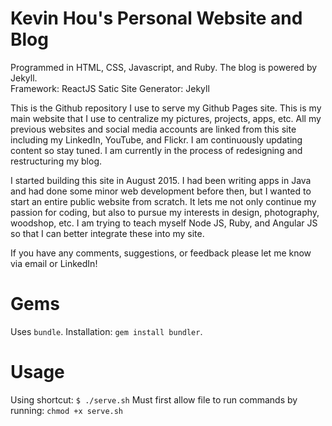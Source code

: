 # Kevin Hou's Personal Website and Blog
Programmed in HTML, CSS, Javascript, and Ruby. The blog is powered by Jekyll.
<br />
Framework: ReactJS
Satic Site Generator: Jekyll

This is the Github repository I use to serve my Github Pages site. This is my main website that I use to centralize my pictures, projects, apps, etc. All my previous websites and social media accounts are linked from this site including my LinkedIn, YouTube, and Flickr. I am continuously updating content so stay tuned. I am currently in the process of redesigning and restructuring my blog.

I started building this site in August 2015. I had been writing apps in Java and had done some minor web development before then, but I wanted to start an entire public website from scratch. It lets me not only continue my passion for coding, but also to pursue my interests in design, photography, woodshop, etc. I am trying to teach myself Node JS, Ruby, and Angular JS so that I can better integrate these into my site.

If you have any comments, suggestions, or feedback please let me know via email or LinkedIn!

# Gems
Uses `bundle`. Installation: `gem install bundler`.

# Usage
Using shortcut:
`$ ./serve.sh`
Must first allow file to run commands by running: `chmod +x serve.sh`
